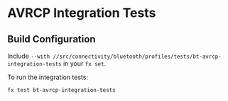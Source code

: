 # AVRCP Integration Tests

## Build Configuration

Include `--with //src/connectivity/bluetooth/profiles/tests/bt-avrcp-integration-tests` in your `fx set`.

To run the integration tests:

`fx test bt-avrcp-integration-tests`